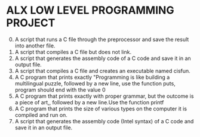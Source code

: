 # ALX LOW LEVEL PROGRAMMING PROJECT
0. A script that runs a C file through the preprocessor and save the result into another file.
1. A script that compiles a C file but does not link.
2. A script that generates the assembly code of a C code and save it in an output file.
3. A script that compiles a C file and creates an executable named cisfun.
4. A C program that prints exactly "Programming is like building a multilingual puzzle, followed by a new line, use the function puts, program should end with the value 0
5. A C program that prints exactly with proper grammar, but the outcome is a piece of art,, followed by a new line.Use the function printf
6. A C program that prints the size of various types on the computer it is compiled and run on.
7. A script that generates the assembly code (Intel syntax) of a C code and save it in an output file.

